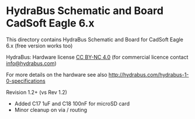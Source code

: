 HydraBus Schematic and Board CadSoft Eagle 6.x
========

This directory contains HydraBus Schematic and Board for CadSoft Eagle 6.x (free version works too)

HydraBus: Hardware license [CC BY-NC 4.0](https://creativecommons.org/licenses/by-nc/4.0/) (for commercial licence contact info@hydrabus.com)

For more details on the hardware see also http://hydrabus.com/hydrabus-1-0-specifications

Revision 1.2+ (vs Rev 1.2)
- Added C17 1uF and C18 100nF for microSD card
- Minor cleanup on via / routing
